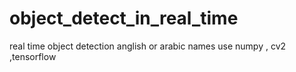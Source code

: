 # object_detect_in_real_time
real time object detection anglish or arabic names use numpy , cv2 ,tensorflow 

